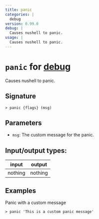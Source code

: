 ```yaml
---
title: panic
categories: |
  debug
version: 0.99.0
debug: |
  Causes nushell to panic.
usage: |
  Causes nushell to panic.
---
```

<!-- This file is automatically generated. Please edit the command in https://github.com/nushell/nushell instead. -->

# `panic` for [debug](/commands/categories/debug.md)

<div class='command-title'>Causes nushell to panic.</div>

## Signature

```> panic {flags} (msg)```

## Parameters

 -  `msg`: The custom message for the panic.


## Input/output types:

| input   | output  |
| ------- | ------- |
| nothing | nothing |

## Examples

Panic with a custom message
```nu
> panic 'This is a custom panic message'

```
